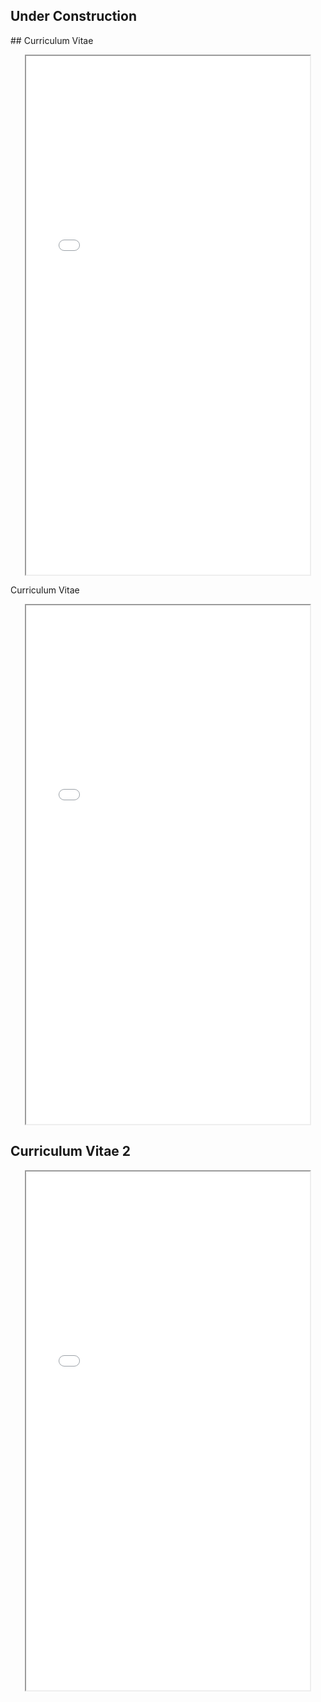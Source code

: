 ## Under Construction

<a class="collapsible"> ## Curriculum Vitae
</a>

<div class="content">
<p align="center">
<iframe src="../assets/CV_Work.pdf" width="90%" height=830> </iframe>
</p>
</div>

<style>
  .md-typeset h2 {
    display: none;
  }
</style>


<style>
a {
  cursor: pointer;
}
</style>

<body>
<a class="collapsible"> 
Curriculum Vitae
</a>

<div class="content">
<p align="center">
<iframe src="../assets/CV_Work.pdf" width="90%" height=830> </iframe>
</p>
</div>

<a class="collapsible"> 
  <h2> Curriculum Vitae 2 </h2>
</a>

<div class="content">
<p align="center">
<iframe src="../assets/CV_Work.pdf" width="90%" height=830> </iframe>
</p>
</div>

<script>
var coll = document.getElementsByClassName("collapsible");
var i;

for (i = 0; i < coll.length; i++) {
  coll[i].addEventListener("click", function() {
    this.classList.toggle("passive");
    var content = this.nextElementSibling;
    if (content.style.display === "block") {
      content.style.display = "none";
    } else {
      content.style.display = "block";
    }
  });
}
</script>
</body>
